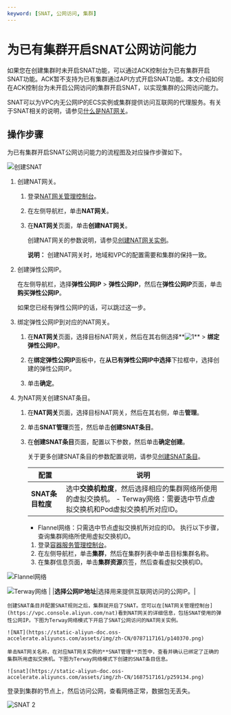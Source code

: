 ```yaml
---
keyword: [SNAT, 公网访问, 集群]
---
```


# 为已有集群开启SNAT公网访问能力

如果您在创建集群时未开启SNAT功能，可以通过ACK控制台为已有集群开启SNAT功能。ACK暂不支持为已有集群通过API方式开启SNAT功能。本文介绍如何在ACK控制台为未开启公网访问的集群开启SNAT，以实现集群的公网访问能力。

SNAT可以为VPC内无公网IP的ECS实例或集群提供访问互联网的代理服务。有关于SNAT相关的说明，请参见[什么是NAT网关](/cn.zh-CN/产品简介/什么是NAT网关.md)。

## 操作步骤

为已有集群开启SNAT公网访问能力的流程图及对应操作步骤如下。

![创建SNAT](https://static-aliyun-doc.oss-accelerate.aliyuncs.com/assets/img/zh-CN/9263117161/p259133.png)

1.  创建NAT网关。

    1.  登录[NAT网关管理控制台](https://vpc.console.aliyun.com/nat)。

    2.  在左侧导航栏，单击**NAT网关**。

    3.  在**NAT网关**页面，单击**创建NAT网关**。

        创建NAT网关的参数说明，请参见[创建NAT网关实例](/cn.zh-CN/基本功能操作/创建NAT网关实例.md)。

        **说明：** 创建NAT网关时，地域和VPC的配置需要和集群的保持一致。

2.  创建弹性公网IP。

    在左侧导航栏，选择**弹性公网IP** \> **弹性公网IP**，然后在**弹性公网IP**页面，单击**购买弹性公网IP**。

    如果您已经有弹性公网IP的话，可以跳过这一步。

3.  绑定弹性公网IP到对应的NAT网关。

    1.  在**NAT网关**页面，选择目标NAT网关，然后在其右侧选择**![1](https://static-aliyun-doc.oss-accelerate.aliyuncs.com/assets/img/zh-CN/4475659951/p140355.png)** \> **绑定弹性公网IP**。

    2.  在**绑定弹性公网IP**面板中，在**从已有弹性公网IP中选择**下拉框中，选择创建的弹性公网IP。

    3.  单击**确定**。

4.  为NAT网关创建SNAT条目。

    1.  在**NAT网关**页面，选择目标NAT网关，然后在其右侧，单击**管理**。

    2.  单击**SNAT管理**页签，然后单击**创建SNAT条目**。

    3.  在**创建SNAT条目**页面，配置以下参数，然后单击**确定创建**。

        关于更多创建SNAT条目的参数配置说明，请参见[创建SNAT条目](/cn.zh-CN/基本功能操作/创建SNAT实现访问公网服务.md)。

        |配置|说明|
        |--|--|
        |**SNAT条目粒度**|选中**交换机粒度**，然后选择相应的集群网络所使用的虚拟交换机。        -   Terway网络：需要选中节点虚拟交换机和Pod虚拟交换机所对应ID。
        -   Flannel网络：只需选中节点虚拟交换机所对应的ID。
执行以下步骤，查询集群网络所使用虚拟交换机ID。

        1.  登录[容器服务管理控制台](https://cs.console.aliyun.com)。
        2.  在左侧导航栏，单击**集群**，然后在集群列表中单击目标集群名称。
        3.  在集群信息页面，单击**集群资源**页签，然后查看虚拟交换机ID。

![Flannel网络](../images/p255169.png "Flannel网络")

![Terway网络](../images/p255209.png "Terway网络") |
        |**选择公网IP地址**|选择用来提供互联网访问的公网IP。|

    创建SNAT条目并配置SNAT规则之后，集群就开启了SNAT。您可以在[NAT网关管理控制台](https://vpc.console.aliyun.com/nat)看到NAT网关的详细信息，包括SNAT使用的弹性公网IP。下图为Terway网络模式下开启了SNAT公网访问的NAT网关实例。

    ![NAT](https://static-aliyun-doc.oss-accelerate.aliyuncs.com/assets/img/zh-CN/0787117161/p140370.png)

    单击NAT网关名称，在对应NAT网关实例的**SNAT管理**页签中，查看并确认已绑定了正确的集群所用虚拟交换机。下图为Terway网络模式下创建的SNAT条目信息。

    ![snat](https://static-aliyun-doc.oss-accelerate.aliyuncs.com/assets/img/zh-CN/1687517161/p259134.png)


登录到集群的节点上，然后访问公网，查看网络正常，数据包无丢失。

![SNAT 2](https://static-aliyun-doc.oss-accelerate.aliyuncs.com/assets/img/zh-CN/4475659951/p140471.png)

